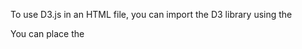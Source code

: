 To use D3.js in an HTML file, you can import the D3 library using the <script> tag. For example, to import the minified version of the D3 library, you can use the following code:  

Learn D3.js  

<script src="js/d3/d3.v5.min.js"></script>  
You can place the <script> tag in the <head> or <body> section of your HTML document, depending on when you want the JavaScript to load.  
The <script> tag contains JavaScript code that is automatically executed when the browser processes the tag.  


D3.js is a JavaScript library for manipulating HTML based on data. You can also use the JavaScript console to see error messages, navigate a static page structure, interact with data, and test code fragments and examples. 

